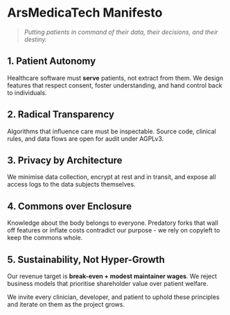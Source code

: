 # ArsMedicaTech Manifesto

> *Putting patients in command of their data, their decisions, and their destiny.*

## 1. Patient Autonomy

Healthcare software must **serve** patients, not extract from them.  We design features that respect consent, foster understanding, and hand control back to individuals.

## 2. Radical Transparency

Algorithms that influence care must be inspectable.  Source code, clinical rules, and data flows are open for audit under AGPLv3.

## 3. Privacy by Architecture

We minimise data collection, encrypt at rest and in transit, and expose all access logs to the data subjects themselves.

## 4. Commons over Enclosure

Knowledge about the body belongs to everyone.  Predatory forks that wall off features or inflate costs contradict our purpose - we rely on copyleft to keep the commons whole.

## 5. Sustainability, Not Hyper-Growth

Our revenue target is **break-even + modest maintainer wages**.  We reject business models that prioritise shareholder value over patient welfare.

We invite every clinician, developer, and patient to uphold these principles and iterate on them as the project grows.
